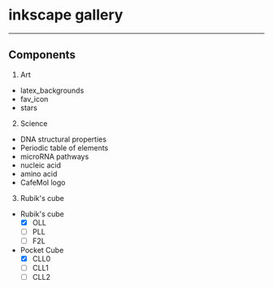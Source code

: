 # inkscape gallery

---

## Components

1. Art
  - latex_backgrounds
  - fav_icon
  - stars
2. Science
  - DNA structural properties
  - Periodic table of elements
  - microRNA pathways
  - nucleic acid
  - amino acid
  - CafeMol logo
3. Rubik's cube
  - Rubik's cube
    - [x] OLL
    - [ ] PLL
    - [ ] F2L
  - Pocket Cube
    - [x] CLL0
    - [ ] CLL1
    - [ ] CLL2
